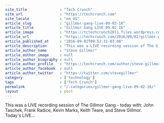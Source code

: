 ```yaml
---
site_title               : "Tech Crunch"
site_url                 : "https://techcrunch.com"
site_locale              : "en_US"
article_slug             : "gillmor-gang-live-09-02-16"
article_title            : "Gillmor Gang LIVE 09.02.16"
article_image            : "https://tctechcrunch2011.files.wordpress.com/2014/02/gg-test-pattern-sepia3.jpg?w=764&h=400&crop=1"
article_url              : "https://techcrunch.com/2016/09/02/gillmor-gang-live-09-02-16/"
article_published_at     : "2016-09-02T09:52:31-03:00"
article_description      : "This was a LIVE recording session of The Gillmor Gang - today with: John Taschek, Frank Radice, Kevin Marks, Keith Teare, and Steve Gillmor. Today's LIVE..."
article_author_name      : "Steve Gillmor"
article_author_image     : null
article_author_biography : null
article_author_profile   : "https://techcrunch.com/author/steve-gillmor/"
article_author_facebook  : null
article_author_twitter   : "https://twitter.com/stevegillmor"
category                 : ['technology']
tags                     : ['Tech Crunch']
permalink                : "/:categories/gillmor-gang-live-09-02-16/"
layout                   : post
---
```


This was a LIVE recording session of The Gillmor Gang - today with: John Taschek, Frank Radice, Kevin Marks, Keith Teare, and Steve Gillmor. Today's LIVE...
